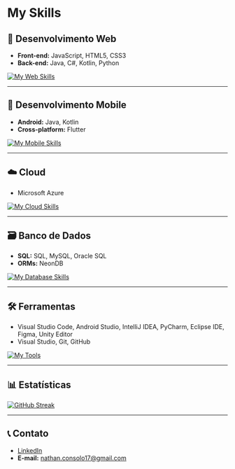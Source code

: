 # **My Skills**

## 🚀 Desenvolvimento Web
* **Front-end:** JavaScript, HTML5, CSS3  
* **Back-end:** Java, C#, Kotlin, Python  

[![My Web Skills](https://skillicons.dev/icons?i=js,html,css,java,cs,kotlin,python)](https://skillicons.dev)

---

## 📱 Desenvolvimento Mobile
* **Android:** Java, Kotlin  
* **Cross-platform:** Flutter  

[![My Mobile Skills](https://skillicons.dev/icons?i=java,kotlin,flutter)](https://skillicons.dev)

---

## ☁️ Cloud
* Microsoft Azure  

[![My Cloud Skills](https://skillicons.dev/icons?i=azure)](https://skillicons.dev)

---

## 🗃️ Banco de Dados
* **SQL:** SQL, MySQL, Oracle SQL  
* **ORMs:** NeonDB  

[![My Database Skills](https://skillicons.dev/icons?i=mysql,oracle,neondb)](https://skillicons.dev)

---

## 🛠️ Ferramentas
* Visual Studio Code, Android Studio, IntelliJ IDEA, PyCharm, Eclipse IDE, Figma, Unity Editor  
* Visual Studio, Git, GitHub  

[![My Tools](https://skillicons.dev/icons?i=vscode,androidstudio,idea,pycharm,eclipse,figma,unity,visualstudio,git,github&perline=5)](https://skillicons.dev)

---

## 📊 Estatísticas  
[![GitHub Streak](https://streak-stats.demolab.com/?user=Hitz299&theme=dark)](https://git.io/streak-stats)

---

## 📞 Contato
* [LinkedIn](https://www.linkedin.com/in/nathan-magno)  
* **E-mail:** nathan.consolo17@gmail.com
